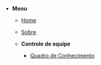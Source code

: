 #

- **Menu**
  - [Home](../pages/home.md)
  - [Sobre](../pages/about.md)
  
  - **Controle de equipe**
    - [Quadro de Conhecimento](../controle_de_equipe/quadro_de_conhecimento.md)
